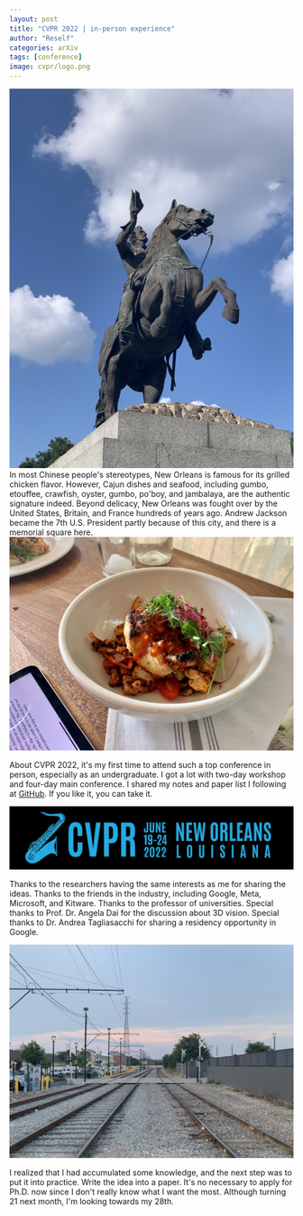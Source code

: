 ```yaml
---
layout: post
title: "CVPR 2022 | in-person experience"
author: "Reself"
categories: arXiv
tags: [conference]
image: cvpr/logo.png
---
```

![](../assets/img/photography/neworleans/IMG_7507.JPG)
In most Chinese people's stereotypes, New Orleans is famous for its grilled chicken flavor. However, Cajun dishes and seafood, including gumbo, etouffee, crawfish, oyster, gumbo, po'boy, and jambalaya, are the authentic signature indeed. Beyond delicacy, New Orleans was fought over by the United States, Britain, and France hundreds of years ago. Andrew Jackson became the 7th U.S. President partly because of this city, and there is a memorial square here.
![](../assets/img/photography/neworleans/IMG_E7528.JPG)

About CVPR 2022, it's my first time to attend such a top conference in person, especially as an undergraduate. I got a lot with two-day workshop and four-day main conference. I shared my notes and paper list I following at [GitHub](https://github.com/Reself-C/awesome-cvpr2022). If you like it, you can take it.

![](../assets/img/cvpr/logo.png)

Thanks to the researchers having the same interests as me for sharing the ideas. Thanks to the friends in the industry, including Google, Meta, Microsoft, and Kitware. Thanks to the professor of universities. Special thanks to Prof. Dr. Angela Dai for the discussion about 3D vision. Special thanks to Dr. Andrea Tagliasacchi for sharing a residency opportunity in Google.

![](../assets/img/photography/neworleans/IMG_7577.JPG)

I realized that I had accumulated some knowledge, and the next step was to put it into practice. Write the idea into a paper. It's no necessary to apply for Ph.D. now since I don't really know what I want the most. Although turning 21 next month, I'm looking towards my 28th.